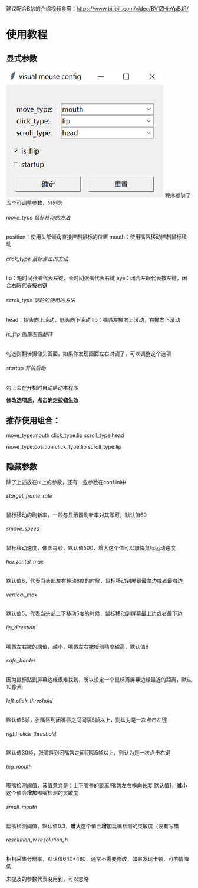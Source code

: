 建议配合B站的介绍视频食用：https://www.bilibili.com/video/BV1ZHieYpEJR/
# 使用教程
## 显式参数
![ui image](resource/image/ui.png)
程序提供了五个可调整参数，分别为
###### move_type 鼠标移动的方法
position：使用头部倾角直接控制鼠标的位置
mouth：使用嘴唇移动控制鼠标移动
###### click_type 鼠标点击的方法
lip：短时间张嘴代表左键，长时间张嘴代表右键
eye：闭合左眼代表按左键，闭合右眼代表按右键
###### scroll_type 滚轮的使用的方法
head：抬头向上滚动，低头向下滚动
lip：嘴唇左撇向上滚动，右撇向下滚动
###### is_flip 图像左右翻转
勾选则翻转摄像头画面，如果你发现画面左右对调了，可以调整这个选项
###### startup 开机启动
勾上会在开机时自动启动本程序

**修改选项后，点击确定按钮生效**
## 推荐使用组合：
move_type:mouth
click_type:lip
scroll_type:head

move_type:position
click_type:lip
scroll_type:lip

## 隐藏参数
除了上述放在ui上的参数，还有一些参数在conf.ini中
###### starget_frame_rate
鼠标移动的刷新率，一般与显示器刷新率对其即可，默认值60
###### smove_speed
鼠标移动速度，像素每秒，默认值500，增大这个值可以加快鼠标运动速度
###### horizontal_max
默认值8，代表当头部左右移动8度的时候，鼠标移动到屏幕最左边或者最右边
###### vertical_max
默认值5，代表当头部上下移动5度的时候，鼠标移动到屏幕最上边或者最下边
###### lip_direction
嘴唇左右撇的阈值，越小，嘴唇左右撇检测精度越高，默认值8
###### safe_border
因为鼠标贴到屏幕边缘很难找到，所以设定一个鼠标离屏幕边缘最近的距离，默认10像素
###### left_click_threshold
默认值5帧，张嘴唇到闭嘴唇之间间隔5帧以上，则认为是一次点击左键
###### right_click_threshold
默认值30帧，张嘴唇到闭嘴唇之间间隔5帧以上，则认为是一次点击右键
###### big_mouth
嘟嘴检测阈值，该值意义是：上下嘴唇的距离/嘴唇左右横向长度
默认值1，**减小**这个值会**增加**嘟嘴检测的灵敏度
###### small_mouth
扁嘴检测阈值，默认值0.3，**增大**这个值会**增加**扁嘴检测的灵敏度（没有写错
###### resolution_w resolution_h
相机采集分辨率，默认值640*480，通常不需要修改，如果发现卡顿，可酌情降低

未提及的参数代表没用到，可以忽略